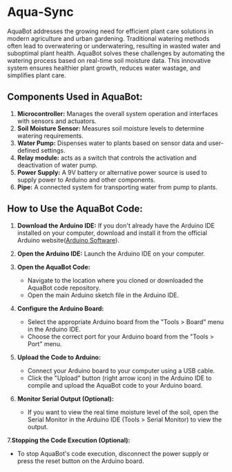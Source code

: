 # Aqua-Sync
AquaBot addresses the growing need for efficient plant care solutions in modern agriculture and urban gardening. Traditional watering methods often lead to overwatering or underwatering, resulting in wasted water and suboptimal plant health. AquaBot solves these challenges by automating the watering process based on real-time soil moisture data. This innovative system ensures healthier plant growth, reduces water wastage, and simplifies plant care. 

## Components Used in AquaBot:

1. **Microcontroller:** Manages the overall system operation and interfaces with sensors and actuators.
2. **Soil Moisture Sensor:** Measures soil moisture levels to determine watering requirements.
3. **Water Pump:** Dispenses water to plants based on sensor data and user-defined settings.
4. **Relay module:**  acts as a switch that controls the  activation and deactivation of water pump.
5. **Power Supply:** A 9V battery or alternative power source is used to supply power to Arduino and other components.
6. **Pipe:** A connected system for transporting water from pump to plants.

## How to Use the AquaBot Code:

1. **Download the Arduino IDE:**
   If you don't already have the Arduino IDE installed on your computer, download and install it from the official Arduino website([Arduino Software](https://www.arduino.cc/en/software)).

2. **Open the Arduino IDE:**
   Launch the Arduino IDE on your computer.

3. **Open the AquaBot Code:**
   - Navigate to the location where you cloned or downloaded the AquaBot code repository.
   - Open the main Arduino sketch file  in the Arduino IDE.

4. **Configure the Arduino Board:**
   - Select the appropriate Arduino board from the "Tools > Board" menu in the Arduino IDE.
   - Choose the correct port for your Arduino board from the "Tools > Port" menu.

5. **Upload the Code to Arduino:**
   - Connect your Arduino board to your computer using a USB cable.
   - Click the "Upload" button (right arrow icon) in the Arduino IDE to compile and upload the AquaBot code to your Arduino board.

6. **Monitor Serial Output (Optional):**
   - If you want to view the real time moisture level of the soil, open the Serial Monitor in the Arduino IDE (Tools > Serial Monitor) to view the output.

 7.**Stopping the Code Execution (Optional):**
   - To stop AquaBot's code execution, disconnect the power supply or press the reset button on the Arduino board.








